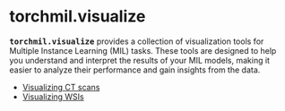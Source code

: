 # torchmil.visualize

<tt><b>torchmil.visualize</b></tt> provides a collection of visualization tools for Multiple Instance Learning (MIL) tasks.
These tools are designed to help you understand and interpret the results of your MIL models, making it easier to analyze their performance and gain insights from the data.

- [Visualizing CT scans](vis_ctscan.md)
- [Visualizing WSIs](vis_wsi.md)
